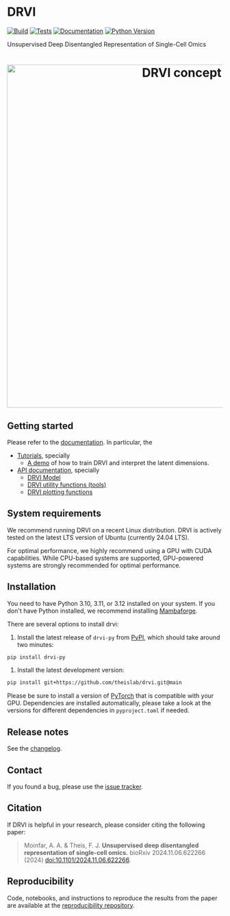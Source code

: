# DRVI

[![Build][badge-build]][link-build]
[![Tests][badge-tests]][link-tests]
[![Documentation][badge-docs]][link-docs]
[![Python Version][badge-pyver]][link-pypi]

[badge-build]: https://github.com/theislab/drvi/actions/workflows/build.yaml/badge.svg
[badge-tests]: https://github.com/theislab/drvi/actions/workflows/test.yaml/badge.svg
[link-build]: https://github.com/theislab/drvi/actions/workflows/build.yaml
[link-tests]: https://github.com/theislab/drvi/actions/workflows/test.yaml
[badge-docs]: https://img.shields.io/readthedocs/drvi/latest.svg?label=Read%20the%20Docs
[badge-pyver]: https://img.shields.io/pypi/pyversions/drvi-py

Unsupervised Deep Disentangled Representation of Single-Cell Omics

<h1 align="center">
    <picture>
        <source srcset="https://raw.githubusercontent.com/theislab/DRVI/main/.github/misc/concept.svg">
        <img width="800" src="https://raw.githubusercontent.com/theislab/DRVI/main/.github/misc/concept.svg" alt="DRVI concept">
    </picture>
</h1>

## Getting started

Please refer to the [documentation][link-docs]. In particular, the

-   [Tutorials][link-tutorials], specially
    -   [A demo](https://drvi.readthedocs.io/latest/tutorials/external/general_pipeline.html) of how to train DRVI and interpret the latent dimensions.
-   [API documentation][link-api], specially
    -   [DRVI Model](https://drvi.readthedocs.io/latest/api/generated/drvi.model.DRVI.html)
    -   [DRVI utility functions (tools)](https://drvi.readthedocs.io/latest/api/tools.html)
    -   [DRVI plotting functions](https://drvi.readthedocs.io/latest/api/plotting.html)

## System requirements

We recommend running DRVI on a recent Linux distribution.
DRVI is actively tested on the latest LTS version of Ubuntu (currently 24.04 LTS).

[//]: # "TODO: remove ubuntu version later"

For optimal performance, we highly recommend using a GPU with CUDA capabilities.
While CPU-based systems are supported, GPU-powered systems are strongly recommended for optimal performance.

## Installation

You need to have Python 3.10, 3.11, or 3.12 installed on your system. If you don't have
Python installed, we recommend installing [Mambaforge](https://github.com/conda-forge/miniforge#mambaforge).

There are several options to install drvi:

[//]: # "TODO: remove install time!"

1. Install the latest release of `drvi-py` from [PyPI][link-pypi], which should take around two minutes:

```bash
pip install drvi-py
```

1. Install the latest development version:

```bash
pip install git+https://github.com/theislab/drvi.git@main
```

Please be sure to install a version of [PyTorch][pytorch-home] that is compatible with your GPU.
Dependencies are installed automatically, please take a look at the versions for different dependencies in `pyproject.toml` if needed.

[pytorch-home]: https://pytorch.org/

## Release notes

See the [changelog][changelog].

## Contact

[//]: # "TODO: make clear where to ask questions:"
[//]: # "For questions and help requests, you can reach out in the [scverse discourse][scverse-discourse]."

If you found a bug, please use the [issue tracker][issue-tracker].

## Citation

If DRVI is helpful in your research, please consider citing the following paper:

> Moinfar, A. A. & Theis, F. J.
> **Unsupervised deep disentangled representation of single-cell omics.**
> bioRxiv 2024.11.06.622266 (2024) [doi:10.1101/2024.11.06.622266](https://doi.org/10.1101/2024.11.06.622266).

## Reproducibility

Code, notebooks, and instructions to reproduce the results from the paper are available at the [reproducibility repository][repr-repo].

[repr-repo]: https://github.com/theislab/drvi_reproducibility
[issue-tracker]: https://github.com/theislab/drvi/issues
[changelog]: https://drvi.readthedocs.io/latest/changelog.html
[link-docs]: https://drvi.readthedocs.io
[link-api]: https://drvi.readthedocs.io
[link-tutorials]: https://drvi.readthedocs.io/latest/tutorials.html
[link-pypi]: https://pypi.org/project/drvi-py
